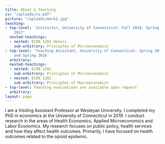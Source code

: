 ```yaml
---
title: About & Teaching
cv: "/uploads/cv.pdf"
picture: "/uploads/mark2.jpg"
teaching:
- top-level: 'Instructor, University of Connecticut: Fall 2018, Spring 2018 and Fall
    2017'
  nested-teachings:
  - nested: ECON 1201 Honors
    sub-arbitrary: Principles of Microeconomics
- top-level: 'Teaching Assistant, University of Connecticut: Spring 2017, Fall 2016
    and Spring 2016'
  arbitrary: 
  nested-teachings:
  - nested: ECON 1201
    sub-arbitrary: Principles of Microeconomics
  - nested: ECON 1202
    sub-arbitrary: Principles of Macroeconomics
- top-level: Teaching evaluations are available upon request
  arbitrary: 
layout: page
---
```


I am a Visiting Assistant Professor at Wesleyan University. I completed my PhD in economics at the University of Connecticut in 2019. I conduct research in the areas of Health Economics, Applied Microeconomics and Labor Economics. My research focuses on public policy, health services and how they affect health outcomes. Primarily, I have focused on health outcomes related to the opioid epidemic.

